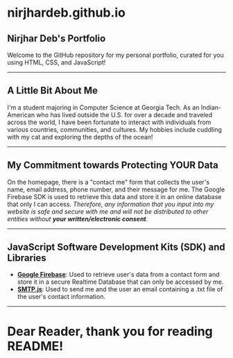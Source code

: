 # **nirjhardeb.github.io**
## **Nirjhar Deb's Portfolio**
Welcome to the GitHub repository for my personal portfolio, curated for you using HTML, CSS, and JavaScript!

---
## **A Little Bit About Me**
I'm a student majoring in Computer Science at Georgia Tech. As an Indian-American who has lived outside the U.S. for over a decade and traveled across the world, I have been fortunate to interact with individuals from various countries, communities, and cultures. My hobbies include cuddling with my cat and exploring the depths of the ocean!

---
## **My Commitment towards Protecting YOUR Data**
On the homepage, there is a "contact me" form that collects the user's name, email address, phone number, and their message for me. The Google Firebase SDK is used to retrieve this data and store it in an online database that only I can access. *Therefore, any information that you input into my website is safe and secure with me and will not be distributed to other entities without **your written/electronic consent**.*

---
## **JavaScript Software Development Kits (SDK) and Libraries**
* [**Google Firebase**](https://firebase.google.com/): Used to retrieve user's data from a contact form and store it in a secure Realtime Database that can only be accessed by me.
* [**SMTP.js**](https://smtpjs.com/): Used to send me and the user an email containing a .txt file of the user's contact information.

---
# **Dear Reader, thank you for reading README!**
